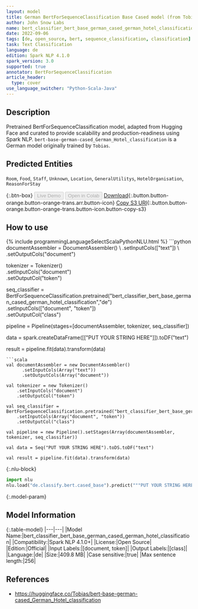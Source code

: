 ```yaml
---
layout: model
title: German BertForSequenceClassification Base Cased model (from Tobias)
author: John Snow Labs
name: bert_classifier_bert_base_german_cased_german_hotel_classification
date: 2022-09-06
tags: [de, open_source, bert, sequence_classification, classification]
task: Text Classification
language: de
edition: Spark NLP 4.1.0
spark_version: 3.0
supported: true
annotator: BertForSequenceClassification
article_header:
  type: cover
use_language_switcher: "Python-Scala-Java"
---
```


## Description

Pretrained BertForSequenceClassification model, adapted from Hugging Face and curated to provide scalability and production-readiness using Spark NLP. `bert-base-german-cased_German_Hotel_classification` is a German model originally trained by `Tobias`.

## Predicted Entities

`Room`, `Food`, `Staff`, `Unknown`, `Location`, `GeneralUtilitys`, `HotelOrganisation`, `ReasonForStay`

{:.btn-box}
<button class="button button-orange" disabled>Live Demo</button>
<button class="button button-orange" disabled>Open in Colab</button>
[Download](https://s3.amazonaws.com/auxdata.johnsnowlabs.com/public/models/bert_classifier_bert_base_german_cased_german_hotel_classification_de_4.1.0_3.0_1662508436612.zip){:.button.button-orange.button-orange-trans.arr.button-icon}
[Copy S3 URI](s3://auxdata.johnsnowlabs.com/public/models/bert_classifier_bert_base_german_cased_german_hotel_classification_de_4.1.0_3.0_1662508436612.zip){:.button.button-orange.button-orange-trans.button-icon.button-copy-s3}

## How to use



<div class="tabs-box" markdown="1">
{% include programmingLanguageSelectScalaPythonNLU.html %}
```python
documentAssembler = DocumentAssembler() \
    .setInputCols(["text"]) \
    .setOutputCols("document")

tokenizer = Tokenizer() \
    .setInputCols("document") \
    .setOutputCol("token")

seq_classifier = BertForSequenceClassification.pretrained("bert_classifier_bert_base_german_cased_german_hotel_classification","de") \
    .setInputCols(["document", "token"]) \
    .setOutputCol("class")
    
pipeline = Pipeline(stages=[documentAssembler, tokenizer, seq_classifier])

data = spark.createDataFrame([["PUT YOUR STRING HERE"]]).toDF("text")

result = pipeline.fit(data).transform(data)
```
```scala
val documentAssembler = new DocumentAssembler() 
      .setInputCols(Array("text")) 
      .setOutputCols(Array("document"))
      
val tokenizer = new Tokenizer()
    .setInputCols("document")
    .setOutputCol("token")
 
val seq_classifier = BertForSequenceClassification.pretrained("bert_classifier_bert_base_german_cased_german_hotel_classification","de") 
    .setInputCols(Array("document", "token")) 
    .setOutputCol("class")
   
val pipeline = new Pipeline().setStages(Array(documentAssembler, tokenizer, seq_classifier))

val data = Seq("PUT YOUR STRING HERE").toDS.toDF("text")

val result = pipeline.fit(data).transform(data)
```


{:.nlu-block}
```python
import nlu
nlu.load("de.classify.bert.cased_base").predict("""PUT YOUR STRING HERE""")
```

</div>

{:.model-param}
## Model Information

{:.table-model}
|---|---|
|Model Name:|bert_classifier_bert_base_german_cased_german_hotel_classification|
|Compatibility:|Spark NLP 4.1.0+|
|License:|Open Source|
|Edition:|Official|
|Input Labels:|[document, token]|
|Output Labels:|[class]|
|Language:|de|
|Size:|409.8 MB|
|Case sensitive:|true|
|Max sentence length:|256|

## References

- https://huggingface.co/Tobias/bert-base-german-cased_German_Hotel_classification